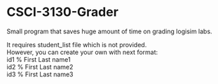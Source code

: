 # CSCI-3130-Grader
Small program that saves huge amount of time on grading logisim labs.

It requires student_list file which is not provided. <br /> 
However, you can create your own with next format:  <br />
id1 % First Last name1 <br /> 
id2 % First Last name2 <br /> 
id3 % First Last name3 <br /> 


